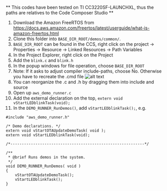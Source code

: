 ** This codes have been tested on TI CC3220SF-LAUNCHXL, thus the paths are relatives to the Code Composer Studio **

1. Download the Amazon FreeRTOS from https://docs.aws.amazon.com/freertos/latest/userguide/what-is-amazon-freertos.html
2. Clone this folder into `BASE_DIR_ROOT/demos/common/`.
3. `BASE_DIR_ROOT` can be found in the CCS, right click on the project -> Properties -> Resource -> Linked Resources -> Path Variables
4. In the Project Explorer, right click on the Project
5. Add the `blink.c` and `blink.h`
6. In the popup windows for file operation, choose `BASE_DIR_ROOT`
7. Note: If it asks to adjust compiler include-paths, choose No. Otherwise you have to recreate the .cmd file
![alt text]("https://github.com/kangks/freertos/tree/master/blinky/images/Link_file_in_CCS.png")
8. You can reorganize the .c and .h by dragging them into include and source
6. Open up `aws_demo_runner.c`
7. Add the external declaration on the top, `extern void vStartLEDblinkTask(void);`
8. In the `DEMO_RUNNER_RunDemos()`, add `vStartLEDblinkTask();`, e.g.

```
#include "aws_demo_runner.h"

/* Demo declarations. */
extern void vStartOTAUpdateDemoTask( void );
extern void vStartLEDblinkTask(void);

/*-----------------------------------------------------------*/

/**
 * @brief Runs demos in the system.
 */
void DEMO_RUNNER_RunDemos( void )
{
    vStartOTAUpdateDemoTask();
    vStartLEDblinkTask();
}
```
